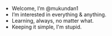 - Welcome, I’m @mukundan1
- I’m interested in everything & anything.
- Learning, always, no matter what.
- Keeping it simple, I'm stupid.


<!---
mukundan1/mukundan1 is a ✨ special ✨ repository because its `README.md` (this file) appears on your GitHub profile.
You can click the Preview link to take a look at your changes.
--->
